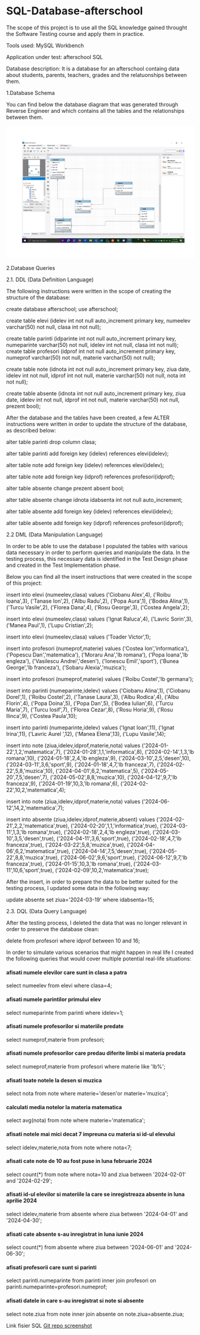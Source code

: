 # SQL-Database-afterschool

The scope of this project is to use all the SQL knowledge gained throught the Software Testing course and apply them in practice.

Tools used: MySQL Workbench

Application under test: afterschool SQL

Database description: It is a database for an afterschool containg data about students, parents, teachers, grades and the relatuonships between them.

1.Database Schema

You can find below the database diagram that was generated through Reverse Engineer and which contains all the tables and the relationships between them.

![SQL Diagram](https://github.com/armandaskalu/SQL-Database-afterschool/blob/main/SQL%20Diagram.jpg)

2.Database Queries

2.1. DDL (Data Definition Language)

The following instructions were written in the scope of creating the structure of the database:

create database afterschool;
use afterschool;

create table elevi
(idelev int not null auto_increment primary key,
numeelev varchar(50) not null,
clasa int not null);

create table parinti
(idparinte int not null auto_increment primary key,
numeparinte varchar(50) not null,
idelev int not null,
clasa int not null);
create table profesori
(idprof int not null auto_increment primary key,
numeprof varchar(50) not null,
materie varchar(50) not null);

create table note
(idnota int not null auto_increment primary key,
ziua date,
idelev int not null,
idprof int not null,
materie varchar(50) not null,
nota int not null);

create table absente
(idnota int not null auto_increment primary key,
ziua date,
idelev int not null,
idprof int not null,
materie varchar(50) not null,
prezent bool);

After the database and the tables have been created, a few ALTER instructions were written in order to update the structure of the database, as described below:

alter table parinti
drop column clasa;

alter table parinti
add foreign key (idelev) references elevi(idelev);

alter table note
add foreign key (idelev) references elevi(idelev);

alter table note
add foreign key (idprof) references profesori(idprof);

alter table absente
change prezent absent bool;

alter table absente
change idnota idabsenta int not null auto_increment;

alter table absente
add foreign key (idelev) references elevi(idelev);

alter table absente
add foreign key (idprof) references profesori(idprof);

2.2 DML (Data Manipulation Language)

In order to be able to use the database I populated the tables with various data necessary in order to perform queries and manipulate the data. In the testing process, this necessary data is identified in the Test Design phase and created in the Test Implementation phase.

Below you can find all the insert instructions that were created in the scope of this project:

insert into elevi (numeelev,clasa) values
('Ciobanu Alex',4),
('Roibu Ioana',3),
('Tanase Ion',2),
('Albu Radu',2),
('Popa Aura',1),
('Bodea Alina',1),
('Turcu Vasile',2),
('Florea Dana',4),
('Rosu George',3),
('Costea Angela',2);

insert into elevi (numeelev,clasa) values
('Ignat Raluca',4),
('Lavric Sorin',3),
('Manea Paul',1),
('Lupu Cristian',2);

insert into elevi (numeelev,clasa) values
('Toader Victor',1);

insert into profesori (numeprof,materie) values
('Costea Ion','informatica'),
('Popescu Dan','matematica'),
('Moraru Ana','lb romana'),
('Popa Ioana','lb engleza'),
('Vasilescu Andrei','desen'),
('Ionescu Emil','sport'),
('Bunea George','lb franceza'),
('Sobaru Alexia','muzica');

insert into profesori (numeprof,materie) values
('Roibu Costel','lb germana');

insert into parinti (numeparinte,idelev) values
('Ciobanu Alina',1),
('Ciobanu Dorel',1),
('Roibu Costel',2),
('Tanase Laura',3),
('Albu Rodica',4),
('Albu Florin',4),
('Popa Doina',5),
('Popa Dan',5),
('Bodea Iulian',6),
('Turcu Maria',7),
('Turcu Iosif',7),
('Florea Cezar',8),
('Rosu Horia',9),
('Rosu Ilinca',9),
('Costea Paula',10);

insert into parinti (numeparinte,idelev) values
('Ignat Ioan',11),
('Ignat Irina',11),
('Lavric Aurel ',12),
('Manea Elena',13),
('Lupu Vasile',14);

insert into note (ziua,idelev,idprof,materie,nota) values
('2024-01-22',1,2,'matematica',7),
('2024-01-28',1,1,'informatica',8),
('2024-02-14',1,3,'lb romana',10),
('2024-01-18',2,4,'lb engleza',9),
('2024-03-10',2,5,'desen',10),
('2024-03-11',3,6,'sport',9),
('2024-01-18',4,7,'lb franceza',7),
('2024-02-22',5,8,'muzica',10),
('2024-04-01',6,2,'matematica',5),
('2024-05-20',7,5,'desen',7),
('2024-05-02',8,8,'muzica',10),
('2024-04-12',9,7,'lb franceza',9),
('2024-01-19',10,3,'lb romana',6),
('2024-02-22',10,2,'matematica',4);

insert into note (ziua,idelev,idprof,materie,nota) values
('2024-06-12',14,2,'matematica',7);

insert into absente (ziua,idelev,idprof,materie,absent) values
('2024-02-21',2,2,'matematica',true),
('2024-02-20',1,1,'informatica',true),
('2024-03-11',1,3,'lb romana',true),
('2024-02-18',2,4,'lb engleza',true),
('2024-03-10',3,5,'desen',true),
('2024-04-11',3,6,'sport',true),
('2024-02-18',4,7,'lb franceza',true),
('2024-03-22',5,8,'muzica',true),
('2024-04-06',6,2,'matematica',true),
('2024-04-14',7,5,'desen',true),
('2024-05-22',8,8,'muzica',true),
('2024-06-02',9,6,'sport',true),
('2024-06-12',9,7,'lb franceza',true),
('2024-01-15',10,3,'lb romana',true),
('2024-03-11',10,6,'sport',true),
('2024-02-09',10,2,'matematica',true);

After the insert, in order to prepare the data to be better suited for the testing process, I updated some data in the following way:

update absente 
set ziua='2024-03-19' 
where idabsenta=15;

2.3. DQL (Data Query Language)

After the testing process, I deleted the data that was no longer relevant in order to preserve the database clean:

delete from profesori
where idprof between 10 and 16;

In order to simulate various scenarios that might happen in real life I created the following queries that would cover multiple potential real-life situations:

#### afisati numele elevilor care sunt in clasa a patra
select numeelev from elevi where clasa=4;

#### afisati numele parintilor primului elev
select numeparinte from parinti where idelev=1;

#### afisati numele profesorilor si materiile predate
select numeprof,materie from profesori;

#### afisati numele profesorilor care predau diferite limbi si materia predata
select numeprof,materie from profesori where materie like 'lb%';

#### afisati toate notele la desen si muzica
select nota from note where materie='desen'or materie='muzica';

#### calculati media notelor la materia matematica
select avg(nota) from note where materie='matematica';

#### afisati notele mai mici decat 7 impreuna cu materia si id-ul elevului
select idelev,materie,nota from note where nota<7;

#### afisati cate note de 10 au fost puse in luna februarie 2024
select count(*) from note where nota=10
and ziua between '2024-02-01' and '2024-02-29';

#### afisati id-ul elevilor si materiile la care se inregistreaza absente in luna aprilie 2024
select idelev,materie from absente 
where ziua between '2024-04-01' and '2024-04-30';

#### afisati cate absente s-au inregistrat in luna iunie 2024
select count(*) from absente where ziua between '2024-06-01' and '2024-06-30';

#### afisati profesorii care sunt si parinti
select parinti.numeparinte
from parinti inner join profesori
on parinti.numeparinte=profesori.numeprof;

#### afisati datele in care s-au inregistrat si note si absente
select note.ziua
from note inner join absente
on note.ziua=absente.ziua;

Link fisier SQL [Git repo screenshot](https://github.com/armandaskalu/SQL-Database-afterschool/blob/main/afterschool.sql)
